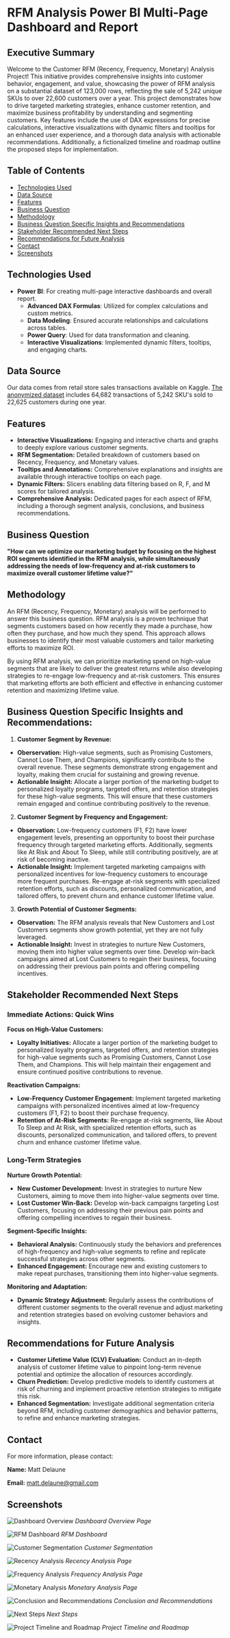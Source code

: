 # RFM Analysis Power BI Multi-Page Dashboard and Report

## Executive Summary
Welcome to the Customer RFM (Recency, Frequency, Monetary) Analysis Project! This initiative provides comprehensive insights into customer behavior, engagement, and value, showcasing the power of RFM analysis on a substantial dataset of 123,000 rows, reflecting the sale of 5,242 unique SKUs to over 22,600 customers over a year. This project demonstrates how to drive targeted marketing strategies, enhance customer retention, and maximize business profitability by understanding and segmenting customers. Key features include the use of DAX expressions for precise calculations, interactive visualizations with dynamic filters and tooltips for an enhanced user experience, and a thorough data analysis with actionable recommendations. Additionally, a fictionalized timeline and roadmap outline the proposed steps for implementation.

## Table of Contents
- [Technologies Used](#technologies-used)
- [Data Source](#data-source)
- [Features](#features)
- [Business Question](#business-question)
- [Methodology](#methodology)
- [Business Question Specific Insights and Recommendations](#business-question-specific-insights-and-recommendations)
- [Stakeholder Recommended Next Steps](#stakeholder-recommended-next-steps)
- [Recommendations for Future Analysis](#recommendations-for-future-analysis)
- [Contact](#contact)
- [Screenshots](#screenshots)

## Technologies Used
- **Power BI**: For creating multi-page interactive dashboards and overall report.
  - **Advanced DAX Formulas**: Utilized for complex calculations and custom metrics.
  - **Data Modeling**: Ensured accurate relationships and calculations across tables.
  - **Power Query**: Used for data transformation and cleaning.
  - **Interactive Visualizations**: Implemented dynamic filters, tooltips, and engaging charts.

## Data Source
Our data comes from retail store sales transactions available on Kaggle. [The anonymized dataset](https://www.kaggle.com/datasets/marian447/retail-store-sales-transactions?resource=download) includes 64,682 transactions of 5,242 SKU's sold to 22,625 customers during one year.

## Features
- **Interactive Visualizations:** Engaging and interactive charts and graphs to deeply explore various customer segments.
- **RFM Segmentation:** Detailed breakdown of customers based on Recency, Frequency, and Monetary values.
- **Tooltips and Annotations:** Comprehensive explanations and insights are available through interactive tooltips on each page.
- **Dynamic Filters:** Slicers enabling data filtering based on R, F, and M scores for tailored analysis.
- **Comprehensive Analysis:** Dedicated pages for each aspect of RFM, including a thorough segment analysis, conclusions, and business recommendations.

## Business Question
**"How can we optimize our marketing budget by focusing on the highest ROI segments identified in the RFM analysis, while simultaneously addressing the needs of low-frequency and at-risk customers to maximize overall customer lifetime value?"**

## Methodology
An RFM (Recency, Frequency, Monetary) analysis will be performed to answer this business question. RFM analysis is a proven technique that segments customers based on how recently they made a purchase, how often they purchase, and how much they spend. This approach allows businesses to identify their most valuable customers and tailor marketing efforts to maximize ROI.

By using RFM analysis, we can prioritize marketing spend on high-value segments that are likely to deliver the greatest returns while also developing strategies to re-engage low-frequency and at-risk customers. This ensures that marketing efforts are both efficient and effective in enhancing customer retention and maximizing lifetime value.

## Business Question Specific Insights and Recommendations:
1. **Customer Segment by Revenue:**
- **Oberservation:** High-value segments, such as Promising Customers, Cannot Lose Them, and Champions, significantly contribute to the overall revenue. These segments demonstrate strong engagement and loyalty, making them crucial for sustaining and growing revenue.
- **Actionable Insight:** Allocate a larger portion of the marketing budget to personalized loyalty programs, targeted offers, and retention strategies for these high-value segments. This will ensure that these customers remain engaged and continue contributing positively to the revenue.

2. **Customer Segment by Frequency and Engagement:**
- **Observation:** Low-frequency customers (F1, F2) have lower engagement levels, presenting an opportunity to boost their purchase frequency through targeted marketing efforts. Additionally, segments like At Risk and About To Sleep, while still contributing positively, are at risk of becoming inactive.
- **Actionable Insight:** Implement targeted marketing campaigns with personalized incentives for low-frequency customers to encourage more frequent purchases. Re-engage at-risk segments with specialized retention efforts, such as discounts, personalized communication, and tailored offers, to prevent churn and enhance customer lifetime value.

3. **Growth Potential of Customer Segments:**
- **Observation:** The RFM analysis reveals that New Customers and Lost Customers segments show growth potential, yet they are not fully leveraged.
- **Actionable Insight:** Invest in strategies to nurture New Customers, moving them into higher value segments over time. Develop win-back campaigns aimed at Lost Customers to regain their business, focusing on addressing their previous pain points and offering compelling incentives.

## Stakeholder Recommended Next Steps

### Immediate Actions: Quick Wins

**Focus on High-Value Customers:**
- **Loyalty Initiatives:** Allocate a larger portion of the marketing budget to personalized loyalty programs, targeted offers, and retention strategies for high-value segments such as Promising Customers, Cannot Lose Them, and Champions. This will help maintain their engagement and ensure continued positive contributions to revenue.

**Reactivation Campaigns:**
- **Low-Frequency Customer Engagement:** Implement targeted marketing campaigns with personalized incentives aimed at low-frequency customers (F1, F2) to boost their purchase frequency.
- **Retention of At-Risk Segments:** Re-engage at-risk segments, like About To Sleep and At Risk, with specialized retention efforts, such as discounts, personalized communication, and tailored offers, to prevent churn and enhance customer lifetime value.

### Long-Term Strategies

**Nurture Growth Potential:**
- **New Customer Development:** Invest in strategies to nurture New Customers, aiming to move them into higher-value segments over time.
- **Lost Customer Win-Back:** Develop win-back campaigns targeting Lost Customers, focusing on addressing their previous pain points and offering compelling incentives to regain their business.

**Segment-Specific Insights:**
- **Behavioral Analysis:** Continuously study the behaviors and preferences of high-frequency and high-value segments to refine and replicate successful strategies across other segments.
- **Enhanced Engagement:** Encourage new and existing customers to make repeat purchases, transitioning them into higher-value segments.

**Monitoring and Adaptation:**
- **Dynamic Strategy Adjustment:** Regularly assess the contributions of different customer segments to the overall revenue and adjust marketing and retention strategies based on evolving customer behaviors and insights.

## Recommendations for Future Analysis
- **Customer Lifetime Value (CLV) Evaluation:** Conduct an in-depth analysis of customer lifetime value to pinpoint long-term revenue potential and optimize the allocation of resources accordingly.
- **Churn Prediction:** Develop predictive models to identify customers at risk of churning and implement proactive retention strategies to mitigate this risk.
- **Enhanced Segmentation:** Investigate additional segmentation criteria beyond RFM, including customer demographics and behavior patterns, to refine and enhance marketing strategies.

## Contact
For more information, please contact:

**Name:** Matt Delaune

**Email:** matt.delaune@gmail.com

## Screenshots

![Dashboard Overview](images/dashboard_overview.png)
*Dashboard Overview Page*

![RFM Dashboard](images/rfm_dashboard.png)
*RFM Dashboard*

![Customer Segmentation](images/customer_segmentation.png)
*Customer Segmentation*

![Recency Analysis](images/customer_recency_analysis.png)
*Recency Analysis Page*

![Frequency Analysis](images/customer_purchase_frequency_analysis.png)
*Frequency Analysis Page*

![Monetary Analysis](images/customer_value_analysis.png)
*Monetary Analysis Page*

![Conclusion and Recommendations](images/conclusion_and_recommendations.png)
*Conclusion and Recommendations*

![Next Steps](images/next_steps.png)
*Next Steps*

![Project Timeline and Roadmap](images/project_timeline_and_roadmap.png)
*Project Timeline and Roadmap*
